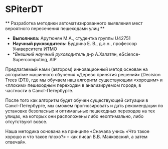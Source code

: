 # SPiterDT 
** Разработка методики автоматизированного выявления мест вероятного пересечения пешеходами улиц **
* **Выполнила:** Арутюнян М.А., студентка группы U42751 
* **Научный руководитель:** Будрина Е. В., д.э.н., профессор Университета ИТМО
* **Внешний научный руководитель* д-р А.Халатян, eScience-Supercomputing, AIP

Предлагаемый нами (автором) инновационный метод основан на алгоритме машинного обучения «Дерево принятия решений» (Decision Trees (DT)), где мы обучаем наш алгоритм существующим «хорошим» и «плохим» пешеходным переходам 
в анализируемом городе, в частности в Санкт-Петербурге. 

После того как алгоритм будет обучен существующей ситуации в Санкт-Петербурге, мы сможем прогнозировать 
и дать рекомендации по установке безопасных и оптимальных пешеходных переходов 
на тех улицах, на которых они расположены либо неоптимально, либо отсутствуют вовсе.

Наша методика основана на принципе «Сначала учись «Что такое хорошо и что такое плохо?» – как писал В.В. Маяковский, а затем отвечай».

